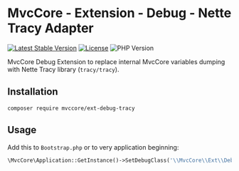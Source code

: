 # MvcCore - Extension - Debug - Nette Tracy Adapter

[![Latest Stable Version](https://img.shields.io/badge/Stable-v5.3.0-brightgreen.svg?style=plastic)](https://github.com/mvccore/ext-debug-tracy/releases)
[![License](https://img.shields.io/badge/License-BSD%203-brightgreen.svg?style=plastic)](https://mvccore.github.io/docs/mvccore/5.0.0/LICENSE.md)
![PHP Version](https://img.shields.io/badge/PHP->=5.4-brightgreen.svg?style=plastic)

MvcCore Debug Extension to replace internal MvcCore variables dumping with Nette Tracy library (`tracy/tracy`).

## Installation
```shell
composer require mvccore/ext-debug-tracy
```

## Usage
Add this to `Bootstrap.php` or to very application beginning:
```php
\MvcCore\Application::GetInstance()->SetDebugClass('\\MvcCore\\Ext\\Debugs\\Tracy');
```
